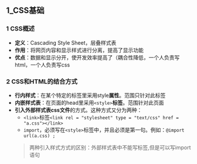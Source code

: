 ## 1_CSS基础

### 1 CSS概述
- **定义**：Cascading Style Sheet，层叠样式表
- **作用**：将网页内容和显示样式进行分离，提高了显示功能
- **优点**：数据和显示分开，使开发效率提高了（耦合性降低，一个人负责写html，一个人负责写css

### 2 CSS和HTML的结合方式
- **行内样式**：在某个特定的标签里采用style**属性**。范围只针对此标签
- **内嵌样式表**：在页面的head里采用`<style>`**标签**。范围针对此页面
- **引入外部样式表css文件**的方式。这种方式又分为两种：
	- `<link>`标签`<link rel = "stylesheet" type = "text/css" href = "a.css"></link>`
	- `import`，必须写在`<style>`标签中，并且必须是第一句。例如：`@import url(a.css) ;`
	> 两种引入样式方式的区别：外部样式表中不能写标签,但是可以写import语句